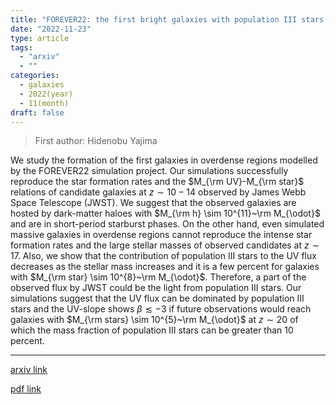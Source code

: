 ```yaml
---
title: "FOREVER22: the first bright galaxies with population III stars at redshifts $z \\simeq 10-20$ and comparisons with JWST data"
date: "2022-11-23"
type: article
tags:
  - "arxiv"
  - ""
categories:
  - galaxies
  - 2022(year)
  - 11(month)
draft: false
---
```


> First author: Hidenobu Yajima

 We study the formation of the first galaxies in overdense regions modelled by
the FOREVER22 simulation project. Our simulations successfully reproduce the
star formation rates and the $M_{\rm UV}-M_{\rm star}$ relations of candidate
galaxies at $z \sim 10-14$ observed by James Webb Space Telescope (JWST). We
suggest that the observed galaxies are hosted by dark-matter haloes with
$M_{\rm
  h} \sim 10^{11}~\rm M_{\odot}$ and are in short-period starburst phases. On
the other hand, even simulated massive galaxies in overdense regions cannot
reproduce the intense star formation rates and the large stellar masses of
observed candidates at $z \sim 17$. Also, we show that the contribution of
population III stars to the UV flux decreases as the stellar mass increases and
it is a few percent for galaxies with $M_{\rm star} \sim 10^{8}~\rm M_{\odot}$.
Therefore, a part of the observed flux by JWST could be the light from
population III stars. Our simulations suggest that the UV flux can be dominated
by population III stars and the UV-slope shows $\beta \lesssim -3$ if future
observations would reach galaxies with $M_{\rm stars} \sim 10^{5}~\rm
M_{\odot}$ at $z \sim 20$ of which the mass fraction of population III stars
can be greater than 10 percent.

---
[arxiv link](http://arxiv.org/abs/2211.12970v1)

[pdf link](http://arxiv.org/pdf/2211.12970v1)